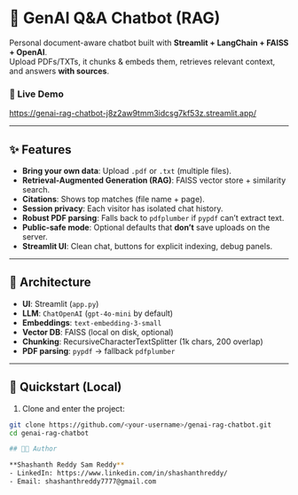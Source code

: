 # 💬 GenAI Q&A Chatbot (RAG)

Personal document-aware chatbot built with **Streamlit + LangChain + FAISS + OpenAI**.  
Upload PDFs/TXTs, it chunks & embeds them, retrieves relevant context, and answers **with sources**.

### 🔗 Live Demo
https://genai-rag-chatbot-j8z2aw9tmm3idcsg7kf53z.streamlit.app/

---

## ✨ Features

- **Bring your own data**: Upload `.pdf` or `.txt` (multiple files).
- **Retrieval-Augmented Generation (RAG)**: FAISS vector store + similarity search.
- **Citations**: Shows top matches (file name + page).
- **Session privacy**: Each visitor has isolated chat history.
- **Robust PDF parsing**: Falls back to `pdfplumber` if `pypdf` can’t extract text.
- **Public-safe mode**: Optional defaults that **don’t** save uploads on the server.
- **Streamlit UI**: Clean chat, buttons for explicit indexing, debug panels.

---

## 🧱 Architecture

- **UI**: Streamlit (`app.py`)
- **LLM**: `ChatOpenAI` (`gpt-4o-mini` by default)
- **Embeddings**: `text-embedding-3-small`
- **Vector DB**: FAISS (local on disk, optional)
- **Chunking**: RecursiveCharacterTextSplitter (1k chars, 200 overlap)
- **PDF parsing**: `pypdf` → fallback `pdfplumber`

---

## 🚀 Quickstart (Local)

1) Clone and enter the project:
```bash
git clone https://github.com/<your-username>/genai-rag-chatbot.git
cd genai-rag-chatbot

## 🧑‍💻 Author

**Shashanth Reddy Sam Reddy**  
- LinkedIn: https://www.linkedin.com/in/shashanthreddy/
- Email: shashanthreddy7777@gmail.com
